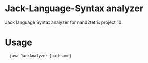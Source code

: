 ﻿# Jack-Language-Syntax analyzer 

Jack language Syntax analyzer for nand2tetris project 10

# Usage
```http
  java JackAnalyzer {pathname}
```
